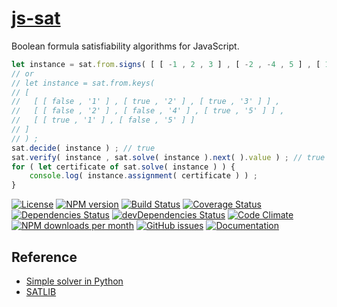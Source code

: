 [js-sat](http://aureooms.github.io/js-sat)
==

Boolean formula satisfiability algorithms for JavaScript.

```js
let instance = sat.from.signs( [ [ -1 , 2 , 3 ] , [ -2 , -4 , 5 ] , [ 1 , -5 ] ] ) ;
// or
// let instance = sat.from.keys(
// [
//   [ [ false , '1' ] , [ true , '2' ] , [ true , '3' ] ] ,
//   [ [ false , '2' ] , [ false , '4' ] , [ true , '5' ] ] ,
//   [ [ true , '1' ] , [ false , '5' ] ]
// ]
// ) ;
sat.decide( instance ) ; // true
sat.verify( instance , sat.solve( instance ).next( ).value ) ; // true
for ( let certificate of sat.solve( instance ) ) {
    console.log( instance.assignment( certificate ) ) ;
}
```

[![License](https://img.shields.io/github/license/aureooms/js-sat.svg?style=flat)](https://raw.githubusercontent.com/aureooms/js-sat/master/LICENSE)
[![NPM version](https://img.shields.io/npm/v/@aureooms/js-sat.svg?style=flat)](https://www.npmjs.org/package/@aureooms/js-sat)
[![Build Status](https://img.shields.io/travis/aureooms/js-sat.svg?style=flat)](https://travis-ci.org/aureooms/js-sat)
[![Coverage Status](https://img.shields.io/coveralls/aureooms/js-sat.svg?style=flat)](https://coveralls.io/r/aureooms/js-sat)
[![Dependencies Status](https://img.shields.io/david/aureooms/js-sat.svg?style=flat)](https://david-dm.org/aureooms/js-sat#info=dependencies)
[![devDependencies Status](https://img.shields.io/david/dev/aureooms/js-sat.svg?style=flat)](https://david-dm.org/aureooms/js-sat#info=devDependencies)
[![Code Climate](https://img.shields.io/codeclimate/github/aureooms/js-sat.svg?style=flat)](https://codeclimate.com/github/aureooms/js-sat)
[![NPM downloads per month](https://img.shields.io/npm/dm/@aureooms/js-sat.svg?style=flat)](https://www.npmjs.org/package/@aureooms/js-sat)
[![GitHub issues](https://img.shields.io/github/issues/aureooms/js-sat.svg?style=flat)](https://github.com/aureooms/js-sat/issues)
[![Documentation](https://aureooms.github.io/js-sat/badge.svg)](https://aureooms.github.io/js-sat/source.html)

## Reference

  - [Simple solver in Python](http://sahandsaba.com/understanding-sat-by-implementing-a-simple-sat-solver-in-python.html)
  - [SATLIB](http://www.cs.ubc.ca/~hoos/SATLIB/benchm.html)
